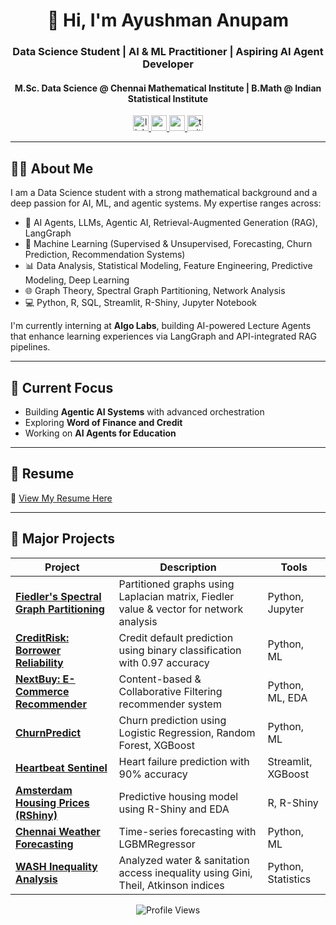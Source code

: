<h1 align="center" style="margin-bottom: 0;">👋 Hi, I'm Ayushman Anupam</h1>
<h3 align="center">Data Science Student | AI & ML Practitioner | Aspiring AI Agent Developer</h3>
<h4 align="center">M.Sc. Data Science @ Chennai Mathematical Institute | B.Math @ Indian Statistical Institute</h4>

<p align="center">
  <a href="https://www.linkedin.com/in/ayushman-anupam" target="_blank">
    <img src="https://img.shields.io/badge/LinkedIn-0077B5?style=for-the-badge&logo=linkedin&logoColor=white" height="25" alt="linkedin" />
  </a>
  <a href="https://ayushmanghub.github.io/" target="_blank">
    <img src="https://img.shields.io/badge/Portfolio-4285F4?style=for-the-badge&logo=Google-Chrome&logoColor=white" height="25" alt="portfolio" />
  </a>
  <a href="mailto:ayushmantutu@gmail.com" target="_blank">
    <img src="https://img.shields.io/badge/Email-D14836?style=for-the-badge&logo=Gmail&logoColor=white" height="25" alt="email" />
  </a>
  <a href="https://x.com/AyurAyushman" target="_blank">
    <img src="https://img.shields.io/badge/Twitter-1DA1F2?style=for-the-badge&logo=twitter&logoColor=white" height="25" alt="twitter" />
  </a>
</p>

---

## 🧑‍💻 About Me

I am a Data Science student with a strong mathematical background and a deep passion for AI, ML, and agentic systems. My expertise ranges across:

- 🧠 AI Agents, LLMs, Agentic AI, Retrieval-Augmented Generation (RAG), LangGraph
- 🤖 Machine Learning (Supervised & Unsupervised, Forecasting, Churn Prediction, Recommendation Systems)
- 📊 Data Analysis, Statistical Modeling, Feature Engineering, Predictive Modeling, Deep Learning
- 🌐 Graph Theory, Spectral Graph Partitioning, Network Analysis
- 💻 Python, R, SQL, Streamlit, R-Shiny, Jupyter Notebook

I'm currently interning at **Algo Labs**, building AI-powered Lecture Agents that enhance learning experiences via LangGraph and API-integrated RAG pipelines.

---

## 🔭 Current Focus

- Building **Agentic AI Systems** with advanced orchestration
- Exploring **Word of Finance and Credit**
- Working on **AI Agents for Education**

---

## 📄 Resume

📄 [View My Resume Here]([https://github.com/AyushmanGHub/AyushmanGhub.github.io/blob/main/Ayushman%20CMI%20Resume.pdf](https://drive.google.com/file/d/13fhhQG4FL9JnFIW3oZwbtJI0Yd4BzzF7/view?usp=drive_link))

---

## 📌 Major Projects

| Project | Description | Tools |
|---------|-------------|-------|
| [**Fiedler's Spectral Graph Partitioning**](https://github.com/AyushmanGHub/Fiedlers-Spectral-Graph-Partitioning-Paper) | Partitioned graphs using Laplacian matrix, Fiedler value & vector for network analysis | Python, Jupyter |
| [**CreditRisk: Borrower Reliability**](https://github.com/AyushmanGHub/CreditRisk-Predicting-Borrower-Reliability) | Credit default prediction using binary classification with 0.97 accuracy | Python, ML |
| [**NextBuy: E-Commerce Recommender**](https://github.com/AyushmanGHub/NextBuy-Predicting-your-next-perfect-purchase) | Content-based & Collaborative Filtering recommender system | Python, ML, EDA |
| [**ChurnPredict**](https://github.com/AyushmanGHub/ChurnPredict-Unlocking-Subscription-Insights) | Churn prediction using Logistic Regression, Random Forest, XGBoost | Python, ML |
| [**Heartbeat Sentinel**](https://github.com/AyushmanGHub/Heartbeat-Sentinel_Decoding-and-Predicting-Heart-Failure) | Heart failure prediction with 90% accuracy | Streamlit, XGBoost |
| [**Amsterdam Housing Prices (RShiny)**](https://github.com/AyushmanGHub/From-Data-to-Dwellings-Decoding-Amsterdam-s-Housing-Prices) | Predictive housing model using R-Shiny and EDA | R, R-Shiny |
| [**Chennai Weather Forecasting**](https://github.com/AyushmanGHub/Daily-Temperature-Prediction-of-Chennai) | Time-series forecasting with LGBMRegressor | Python, ML |
| [**WASH Inequality Analysis**](https://github.com/AyushmanGHub/Availability_Accessibility_and_Inequalities_of_WASH_in_Metro-Cities) | Analyzed water & sanitation access inequality using Gini, Theil, Atkinson indices | Python, Statistics |

<p align="center">
  <img src="https://komarev.com/ghpvc/?username=ayushmanghub&label=Profile%20views&color=0e75b6&style=flat" alt="Profile Views" />
</p>
